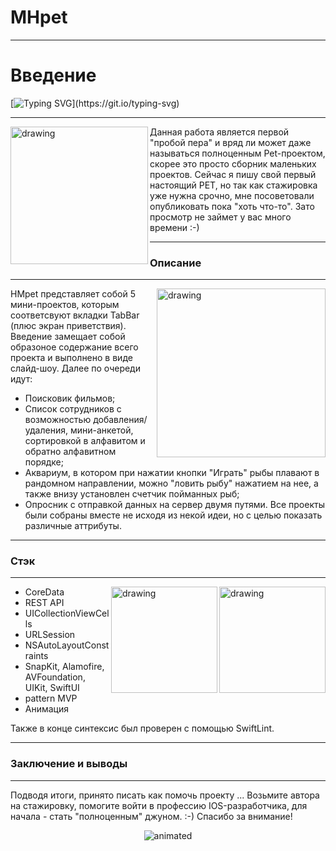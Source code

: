 # MHpet

***

# Введение
[![Typing SVG](https://readme-typing-svg.herokuapp.com?size=18&color=00A88E&center=true&multiline=true&lines=%D0%92%D0%B7%D1%8F%D0%B2+%D0%BC%D0%B5%D0%BD%D1%8F+%D0%BD%D0%B0+%D1%81%D1%82%D0%B0%D0%B6%D0%B8%D1%80%D0%BE%D0%B2%D0%BA%D1%83%2C+%D0%B2%D1%8B+%D0%BF%D0%BE%D0%B9%D0%BC%D0%B5%D1%82%D0%B5%2C;%D1%87%D1%82%D0%BE+%D1%8D%D1%82%D0%BE+%D0%BB%D1%83%D1%87%D1%88%D0%B5%D0%B5+%D1%80%D0%B5%D1%88%D0%B5%D0%BD%D0%B8%D0%B5+%D0%B2+%D0%B2%D0%B0%D1%88%D0%B5%D0%B9+%D0%B6%D0%B8%D0%B7%D0%BD%D0%B8!)](https://git.io/typing-svg)
***

<img align="left" src="https://ie.wampi.ru/2022/05/07/emp.jpg" alt="drawing" style="width:220px;"/> Данная работа является первой "пробой пера" и вряд ли может даже называться полноценным Pet-проектом, скорее это просто сборник маленьких проектов. 
Сейчас я пишу свой первый настоящий PET, но так как стажировка уже нужна срочно, мне посоветовали опубликовать пока "хоть что-то". Зато просмотр не займет у вас много времени :-)


___

### Описание
___

<img align="right" src="https://ie.wampi.ru/2022/05/07/IMG_20220506_231921.jpg" alt="drawing" style="width:270px;"/>HMpet представляет собой 5 мини-проектов, которым соответсвуют вкладки TabBar (плюс экран приветствия). Введение замещает собой образоное содержание всего проекта и выполнено в виде слайд-шоу. Далее по очереди идут:


* Поисковик фильмов;
* Список сотрудников с возможностью добавления/ удаления, мини-анкетой, сортировкой в алфавитом и обратно алфавитном порядке;
* Аквариум, в котором при нажатии кнопки "Играть" рыбы плавают в рандомном направлении, можно "ловить рыбу" нажатием на нее, а также внизу установлен счетчик пойманных рыб;
* Опросник с отправкой данных на сервер двумя путями.
Все проекты были собраны вместе не исходя из некой идеи, но с целью показать различные аттрибуты. 


___
### Стэк
___

<img align="right" src="https://ia.wampi.ru/2022/05/07/IMG_20220506_225556.jpg" alt="drawing" style="width:170px;"/>

<img align="right" src="https://ie.wampi.ru/2022/05/07/IMG_20220506_225454.jpg" alt="drawing" style="width:170px;"/>

- CoreData
- REST API
- UICollectionViewCells
- URLSession
- NSAutoLayoutConstraints
- SnapKit, Alamofire, AVFoundation, UIKit, SwiftUI
- pattern MVP
- Анимация

Также в конце синтексис был проверен с помощью SwiftLint.



___
### Заключение и выводы
___
Подводя итоги, принято писать как помочь проекту ... Возьмите автора на стажировку, помогите войти в профессию IOS-разработчика, для начала - стать "полноценным" джуном. :-)
Спасибо за внимание!

<p align="center">
  <img src="https://gifovina.ru/gif/c799e92428b5bfaf427f32c2c51f833f" alt="animated" />
</p>


